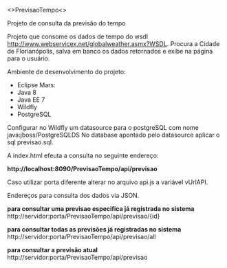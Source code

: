 <>PrevisaoTempo<>

Projeto de consulta da previsão do tempo

Projeto que consome os dados de tempo do wsdl http://www.webservicex.net/globalweather.asmx?WSDL.
Procura a Cidade de Florianópolis, salva em banco os dados retornados e exibe na página para o usuário.

Ambiente de desenvolvimento do projeto:

- Eclipse Mars:
- Java 8
- Java EE 7
- Wildfly
- PostgreSQL

Configurar no Wildfly um datasource para o postgreSQL com nome java:jboss/PostgreSQLDS
No database apontado pelo datasource aplicar o sql previsao.sql.

A index.html efeuta a consulta no seguinte endereço: 

<b>http://localhost:8090/PrevisaoTempo/api/previsao</b>

Caso utilizar porta diferente alterar no arquivo api.js a variável vUrlAPI.

Endereços para consulta dos dados via JSON.

<b>para consultar uma previsao especifica já registrada no sistema</b>
http://servidor:porta/PrevisaoTempo/api/previsao/{id}

<b>para consultar todas as previsões já registradas no sistema</b>
http://servidor:porta/PrevisaoTempo/api/previsao/all

<b>para consultar a previsão atual</b>
http://servidor:porta/PrevisaoTempo/api/previsao
